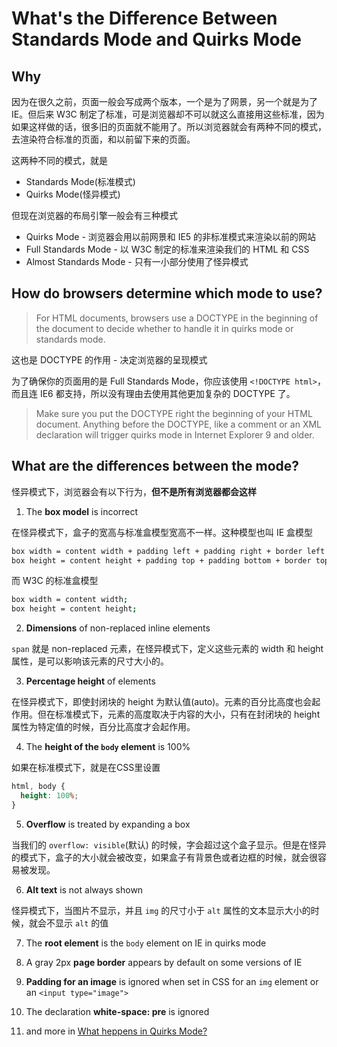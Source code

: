 # What's the Difference Between Standards Mode and Quirks Mode

## Why

因为在很久之前，页面一般会写成两个版本，一个是为了网景，另一个就是为了 IE。但后来 W3C 制定了标准，可是浏览器却不可以就这么直接用这些标准，因为如果这样做的话，很多旧的页面就不能用了。所以浏览器就会有两种不同的模式，去渲染符合标准的页面，和以前留下来的页面。

这两种不同的模式，就是

- Standards Mode(标准模式)
- Quirks Mode(怪异模式)

但现在浏览器的布局引擎一般会有三种模式

- Quirks Mode - 浏览器会用以前网景和 IE5 的非标准模式来渲染以前的网站
- Full Standards Mode - 以 W3C 制定的标准来渲染我们的 HTML 和 CSS
- Almost Standards Mode - 只有一小部分使用了怪异模式

## How do browsers determine which mode to use?

> For HTML documents, browsers use a DOCTYPE in the beginning of the document to decide whether to handle it in quirks mode or standards mode.

这也是 DOCTYPE 的作用 - 决定浏览器的呈现模式

为了确保你的页面用的是 Full Standards Mode，你应该使用 `<!DOCTYPE html>`，而且连 IE6 都支持，所以没有理由去使用其他更加复杂的 DOCTYPE 了。

> Make sure you put the DOCTYPE right the beginning of your HTML document. Anything before the DOCTYPE, like a comment or an XML declaration will trigger quirks mode in Internet Explorer 9 and older.

## What are the differences between the mode?

怪异模式下，浏览器会有以下行为，**但不是所有浏览器都会这样**

1. The **box model** is incorrect

  在怪异模式下，盒子的宽高与标准盒模型宽高不一样。这种模型也叫 IE 盒模型

  ```bash
  box width = content width + padding left + padding right + border left + border right;
  box height = content height + padding top + padding bottom + border top + border bottom;
  ```

  而 W3C 的标准盒模型

  ```bash
  box width = content width;
  box height = content height;
  ```

2. **Dimensions** of non-replaced inline elements

  `span` 就是 non-replaced 元素，在怪异模式下，定义这些元素的 width 和 height 属性，是可以影响该元素的尺寸大小的。

3. **Percentage height** of elements

  在怪异模式下，即使封闭块的 height 为默认值(auto)。元素的百分比高度也会起作用。但在标准模式下，元素的高度取决于内容的大小，只有在封闭块的 height 属性为特定值的时候，百分比高度才会起作用。

4. The **height of the `body` element** is 100%

  如果在标准模式下，就是在CSS里设置

  ```css
  html, body {
    height: 100%;
  }
  ```

5. **Overflow** is treated by expanding a box

  当我们的 `overflow: visible`(默认) 的时候，字会超过这个盒子显示。但是在怪异的模式下，盒子的大小就会被改变，如果盒子有背景色或者边框的时候，就会很容易被发现。

6. **Alt text** is not always shown

  怪异模式下，当图片不显示，并且 `img` 的尺寸小于 `alt` 属性的文本显示大小的时候，就会不显示 `alt` 的值

7. The **root element** is the `body` element on IE in quirks mode

8. A gray 2px **page border** appears by default on some versions of IE

9. **Padding for an image** is ignored when set in CSS for an `img` element or an `<input type="image">`

10. The declaration **white-space: pre** is ignored

11. and more in [What heppens in Quirks Mode?](https://www.cs.tut.fi/~jkorpela/quirks-mode.html)
